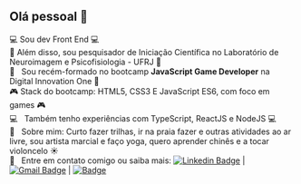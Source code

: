 ## Olá pessoal 👋

:computer: Sou dev Front End :computer:
<br/> 🧠 Além disso, sou pesquisador de Iniciação Científica no Laboratório de Neuroimagem e Psicofisiologia - UFRJ 🧠
<br/> :rocket:  &nbsp; Sou recém-formado no bootcamp **JavaScript Game Developer** na Digital Innovation One :rocket:
<br/> 🎮 Stack do bootcamp: HTML5, CSS3 E JavaScript ES6, com foco em games 🎮
<br/> :computer: &nbsp; Também tenho experiências com TypeScript, ReactJS e NodeJS :computer:
<br/> 💬  &nbsp; Sobre mim: Curto fazer trilhas, ir na praia fazer e outras atividades ao ar livre, sou artista marcial e faço yoga, quero aprender chinês e a tocar violoncelo :sunny:
 <br/> :email: &nbsp; Entre em contato comigo ou saiba mais: [![Linkedin Badge](https://img.shields.io/badge/-DiegoSoares-blue?style=flat-square&logo=Linkedin&logoColor=white&link=https://www.linkedin.com/in/diegoasoares/)](https://www.linkedin.com/in/diegoasoares/) 
| 
[![Gmail Badge](https://img.shields.io/badge/-Gmail-red?style=flat-square&logo=Gmail&logoColor=white&link=mailto:augusto.diego.s@gmail.com)](mailto:augusto.diego.s@gmail.com)
| 
[![Badge](https://img.shields.io/badge/-Lattes-blue?style=flat-square&link=http://lattes.cnpq.br/7341316609743747)](http://lattes.cnpq.br/7341316609743747)

<!--
**soares-ad/soares-ad** is a ✨ _special_ ✨ repository because its `README.md` (this file) appears on your GitHub profile.
Photo: <img width="auto" src="https://avatars3.githubusercontent.com/u/68669255?s=460&u=00b976f06ad799b0f7aa99770dfc72f4b43b47f0&v=4">

Here are some ideas to get you started:

- 🔭 I’m currently working on ...
- 🌱 I’m currently learning ...
- 👯 I’m looking to collaborate on ...
- 🤔 I’m looking for help with ...
- 💬 Ask me about ...
- 📫 How to reach me: ...
- 😄 Pronouns: ...
- ⚡ Fun fact: ...
-->
